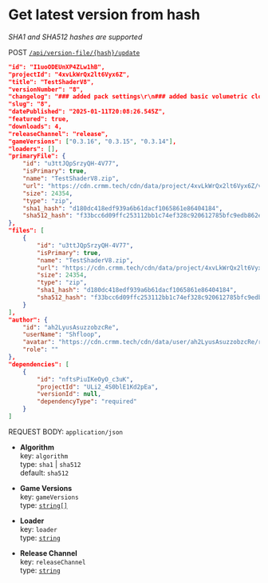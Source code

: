 # Get latest version from hash
_SHA1 and SHA512 hashes are supported_

POST [`/api/version-file/{hash}/update`](/api/version-file/6d37f994f50697b36221bc7e84333783b2d14577/update)

```json
"id": "I1uoODEUnXP4ZLw1hB",
"projectId": "4xvLkWrQx2lt6Vyx6Z",
"title": "TestShaderV8",
"versionNumber": "8",
"changelog": "### added pack settings\r\n### added basic volumetric clouds",
"slug": "8",
"datePublished": "2025-01-11T20:08:26.545Z",
"featured": true,
"downloads": 4,
"releaseChannel": "release",
"gameVersions": ["0.3.16", "0.3.15", "0.3.14"],
"loaders": [],
"primaryFile": {
    "id": "u3ttJQpSrzyQH-4V77",
    "isPrimary": true,
    "name": "TestShaderV8.zip",
    "url": "https://cdn.crmm.tech/cdn/data/project/4xvLkWrQx2lt6Vyx6Z/version/I1uoODEUnXP4ZLw1hB/TestShaderV8.zip",
    "size": 24354,
    "type": "zip",
    "sha1_hash": "d180dc418edf939a6b61dacf1065861e86404184",
    "sha512_hash": "f33bcc6d09ffc253112bb1c74ef328c920612785bfc9edb862ec533ffe7c4968bc3be11cc9af5d6d70ca15bd06b642896eed3ed8acbefe5fd48043f6c4d974ec"
},
"files": [
    {
        "id": "u3ttJQpSrzyQH-4V77",
        "isPrimary": true,
        "name": "TestShaderV8.zip",
        "url": "https://cdn.crmm.tech/cdn/data/project/4xvLkWrQx2lt6Vyx6Z/version/I1uoODEUnXP4ZLw1hB/TestShaderV8.zip",
        "size": 24354,
        "type": "zip",
        "sha1_hash": "d180dc418edf939a6b61dacf1065861e86404184",
        "sha512_hash": "f33bcc6d09ffc253112bb1c74ef328c920612785bfc9edb862ec533ffe7c4968bc3be11cc9af5d6d70ca15bd06b642896eed3ed8acbefe5fd48043f6c4d974ec"
    }
],
"author": {
    "id": "ah2LyusAsuzzobzcRe",
    "userName": "Shfloop",
    "avatar": "https://cdn.crmm.tech/cdn/data/user/ah2LyusAsuzzobzcRe/repqJiI8XfwnHGnMSa_128.jpeg",
    "role": ""
},
"dependencies": [
    {
        "id": "nftsPiuIKeOyO_c3uK",
        "projectId": "ULi2_4S0blE1Kd2pEa",
        "versionId": null,
        "dependencyType": "required"
    }
]
```

REQUEST BODY: `application/json`
- **Algorithm** \
    key: `algorithm` \
    type: `sha1` | `sha512` \
    default: `sha512`

- **Game Versions** \
    key: `gameVersions` \
    type: [`string[]`](/api/tags/game-versions)

- **Loader** \
    key: `loader` \
    type: [`string`](/api/tags/loaders)

- **Release Channel** \
    key: `releaseChannel` \
    type: [`string`](/packages/utils/src/types/index.ts#L91)